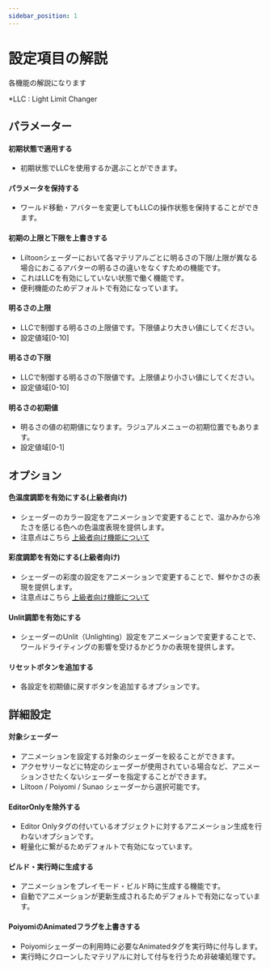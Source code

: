 ```yaml
---
sidebar_position: 1
---
```


# 設定項目の解説

各機能の解説になります

*LLC : Light Limit Changer

## パラメーター

#### 初期状態で適用する

- 初期状態でLLCを使用するか選ぶことができます。
#### パラメータを保持する

- ワールド移動・アバターを変更してもLLCの操作状態を保持することができます。
#### 初期の上限と下限を上書きする

- Liltoonシェーダーにおいて各マテリアルごとに明るさの下限/上限が異なる場合におこるアバターの明るさの違いをなくすための機能です。
- これはLLCを有効にしていない状態で働く機能です。
- 便利機能のためデフォルトで有効になっています。
#### 明るさの上限

- LLCで制御する明るさの上限値です。下限値より大きい値にしてください。
- 設定値域[0-10]
#### 明るさの下限

- LLCで制御する明るさの下限値です。上限値より小さい値にしてください。
- 設定値域[0-10]
#### 明るさの初期値

- 明るさの値の初期値になります。ラジュアルメニューの初期位置でもあります。
- 設定値域[0-1]

## オプション

#### 色温度調節を有効にする(上級者向け)

- シェーダーのカラー設定をアニメーションで変更することで、温かみから冷たさを感じる色への色温度表現を提供します。
- 注意点はこちら [上級者向け機能について](/docs/discription/dics_advanced)

#### 彩度調節を有効にする(上級者向け)

- シェーダーの彩度の設定をアニメーションで変更することで、鮮やかさの表現を提供します。
- 注意点はこちら [上級者向け機能について](/docs/discription/dics_advanced)
#### Unlit調節を有効にする

- シェーダーのUnlit（Unlighting）設定をアニメーションで変更することで、ワールドライティングの影響を受けるかどうかの表現を提供します。
#### リセットボタンを追加する

- 各設定を初期値に戻すボタンを追加するオプションです。

## 詳細設定

#### 対象シェーダー

- アニメーションを設定する対象のシェーダーを絞ることができます。
- アクセサリーなどに特定のシェーダーが使用されている場合など、アニメーションさせたくないシェーダーを指定することができます。
- Liltoon / Poiyomi / Sunao シェーダーから選択可能です。
#### EditorOnlyを除外する

- Editor Onlyタグの付いているオブジェクトに対するアニメーション生成を行わないオプションです。
- 軽量化に繋がるためデフォルトで有効になっています。
#### ビルド・実行時に生成する

- アニメーションをプレイモード・ビルド時に生成する機能です。
- 自動でアニメーションが更新生成されるためデフォルトで有効になっています。
#### PoiyomiのAnimatedフラグを上書きする

- Poiyomiシェーダーの利用時に必要なAnimatedタグを実行時に付与します。
- 実行時にクローンしたマテリアルに対して付与を行うため非破壊処理です。